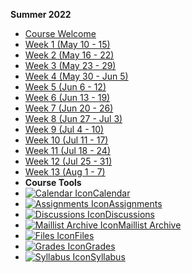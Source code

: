 **Summer 2022**

- [Course Welcome](222/course-welcome)
- [Week 1 (May 10 - 15)](222/week-01)
- [Week 2 (May 16 - 22)](222/week-02)
- [Week 3 (May 23 - 29)](222/week-03)
- [Week 4 (May 30 - Jun 5)](222/week-04)
- [Week 5 (Jun 6 - 12)](222/week-05)
- [Week 6 (Jun 13 - 19)](222/week-06)
- [Week 7 (Jun 20 - 26)](222/week-07)
- [Week 8 (Jun 27 - Jul 3)](222/week-08)
- [Week 9 (Jul 4 - 10)](222/week-09)
- [Week 10 (Jul 11 - 17)](222/week-10)
- [Week 11 (Jul 18 - 24)](222/week-11)
- [Week 12 (Jul 25 - 31)](222/week-12)
- [Week 13 (Aug 1 - 7)](222/week-13)
- **Course Tools**
 - [![Calendar Icon](https://icongr.am/fontawesome/calendar.svg?size=16&color=6D6F71)Calendar](https://canvas.sfu.ca/calendar)
 - [![Assignments Icon](https://icongr.am/fontawesome/pencil.svg?size=16&color=6D6F71)Assignments](https://canvas.sfu.ca/courses/69678/assignments)
 - [![Discussions Icon](https://icongr.am/fontawesome/comments-o.svg?size=16&color=6D6F71)Discussions](https://canvas.sfu.ca/courses/69678/discussion_topics)
  - [![Maillist Archive Icon](https://icongr.am/fontawesome/envelope-o.svg?size=16&color=6D6F71)Maillist Archive](https://www2.cs.sfu.ca/CourseCentral/Hypermail/cmpt-363/)
 - [![Files Icon](https://icongr.am/fontawesome/folder.svg?size=16&color=6D6F71)Files](https://canvas.sfu.ca/courses/69678/files)
 - [![Grades Icon](https://icongr.am/fontawesome/calculator.svg?size=16&color=6D6F71)Grades](https://canvas.sfu.ca/courses/69678/gradebook)
 - [![Syllabus Icon](https://icongr.am/fontawesome/list.svg?size=16&color=6D6F71)Syllabus](https://canvas.sfu.ca/courses/69678/assignments/syllabus)  

<br>

<style>
  :root {

    --link-color: #CC0633;
    --link-text-decoration: none;
    --link-text-decoration--hover: underline;

    --sidebar-name-color: #CC0633;
    --sidebar-nav-link-color: #757575;
    --sidebar-nav-link-color--active: #CC0633;
    --sidebar-nav-link-border-color--active: #CC0633;

    --navbar-root-color: #757575;
    --navbar-root-color--active: #CC0633;

    --sidebar-nav-pagelink-background:
        no-repeat 2px calc(50% - 2.5px) / 6px 5px linear-gradient(45deg, transparent 2.75px, #757575 2.75px 4.25px, transparent 4px), no-repeat 2px calc(50% + 2.5px) / 6px 5px linear-gradient(135deg, transparent 2.75px, #757575 2.75px 4.25px, transparent 4px);
    --sidebar-nav-pagelink-background--active:
        no-repeat 0px center / 5px 6px linear-gradient(225deg, transparent 2.75px, #CC0633 2.75px 4.25px, transparent 4.25px), no-repeat 5px center / 5px 6px linear-gradient(135deg, transparent 2.75px, #CC0633 2.75px 4.25px, transparent 4.25px);
    --sidebar-nav-pagelink-background--collapse:
        no-repeat 2px calc(50% - 2.5px) / 6px 5px linear-gradient(45deg, transparent 2.75px, #CC0633 2.75px 4.25px, transparent 4px), no-repeat 2px calc(50% + 2.5px) / 6px 5px linear-gradient(135deg, transparent 2.75px, #CC0633 2.75px 4.25px, transparent 4px);
    --sidebar-nav-pagelink-background--loaded:
        no-repeat 0px center / 5px 6px linear-gradient(225deg, transparent 2.75px, #CC0633 2.75px 4.25px, transparent 4.25px), no-repeat 5px center / 5px 6px linear-gradient(135deg, transparent 2.75px, #CC0633 2.75px 4.25px, transparent 4.25px);

    --blockquote-border-color: #757b7f;

    --pagination-title-color: #CC0633;

  }

  /* Dark mode colours for use with light + dark themes (uncomment to use) */

  @media (prefers-color-scheme: dark) {
    :root {

    --link-color: #EA7688!important;
    --link-text-decoration: none!important;
    --link-text-decoration--hover: underline!important;

    --sidebar-name-color: #EA7688!important;
    --sidebar-nav-link-color: #B2B4B4!important;
    --sidebar-nav-link-color--active: #EA7688!important;
    --sidebar-nav-link-border-color--active: #EA7688!important;

   --sidebar-nav-pagelink-background:
        no-repeat 2px calc(50% - 2.5px) / 6px 5px linear-gradient(45deg, transparent 2.75px, #757575 2.75px 4.25px, transparent 4px), no-repeat 2px calc(50% + 2.5px) / 6px 5px linear-gradient(135deg, transparent 2.75px, #757575 2.75px 4.25px, transparent 4px);
    --sidebar-nav-pagelink-background--active:
        no-repeat 0px center / 5px 6px linear-gradient(225deg, transparent 2.75px, #EA7688 2.75px 4.25px, transparent 4.25px), no-repeat 5px center / 5px 6px linear-gradient(135deg, transparent 2.75px, #EA7688 2.75px 4.25px, transparent 4.25px);
    --sidebar-nav-pagelink-background--collapse:
        no-repeat 2px calc(50% - 2.5px) / 6px 5px linear-gradient(45deg, transparent 2.75px, #EA7688 2.75px 4.25px, transparent 4px), no-repeat 2px calc(50% + 2.5px) / 6px 5px linear-gradient(135deg, transparent 2.75px, #EA7688 2.75px 4.25px, transparent 4px);
    --sidebar-nav-pagelink-background--loaded:
        no-repeat 0px center / 5px 6px linear-gradient(225deg, transparent 2.75px, #EA7688 2.75px 4.25px, transparent 4.25px), no-repeat 5px center / 5px 6px linear-gradient(135deg, transparent 2.75px, #EA7688 2.75px 4.25px, transparent 4.25px);

    --navbar-root-color: #b2b4b4!important;
    --navbar-root-color--active: #EA7688!important;
 
    --blockquote-border-color: #757B7F!important;

    --pagination-title-color: #EA7688!important;
    }
  }


</style>